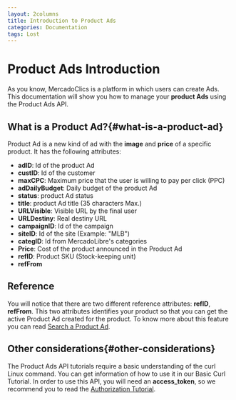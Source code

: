 ```yaml
---
layout: 2columns
title: Introduction to Product Ads
categories: Documentation
tags: Lost
---
```


# Product Ads Introduction
As you know, MercadoClics is a platform in which users can create Ads. This documentation will show you how to manage your **product Ads** using the Product Ads API.
## What is a Product Ad?{#what-is-a-product-ad}
Product Ad is a new kind of ad with the **image** and **price** of a specific product. It has the following attributes:

* **adID**: Id of the product Ad
* **custID**: Id of the customer
* **maxCPC**: Maximum price that the user is willing to pay per click (PPC)
* **adDailyBudget**: Daily budget of the product Ad
* **status**: product Ad status
* **title**: product Ad title (35 characters Max.)
* **URLVisible**: Visible URL by the final user
* **URLDestiny**: Real destiny URL
* **campaignID**: Id of the campaign
* **siteID**: Id of the site (Example: "MLB")
* **categID**: Id from MercadoLibre's categories 
* **Price**: Cost of the product announced in the Product Ad
* **refID**: Product SKU (Stock-keeping unit)
* **refFrom**

## Reference
You will notice that there are two different reference attributes: **refID**, **refFrom**. This two attributes identifies your product so that you can get the active Product Ad created for the product. To know more about this feature you can read [Search a Product Ad](../searching-productAd).

## Other considerations{#other-considerations}
The Product Ads API tutorials require a basic understanding of the curl Linux command. You can get information of how to use it in our Basic Curl Tutorial.
In order to use this API, you will need an **access_token**, so we recommend you to read the [Authorization Tutorial](../authentication-and-authorization).